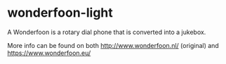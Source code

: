 # wonderfoon-light
A Wonderfoon is a rotary dial phone that is converted into a jukebox.

More info can be found on both http://www.wonderfoon.nl/ (original) and https://www.wonderfoon.eu/
